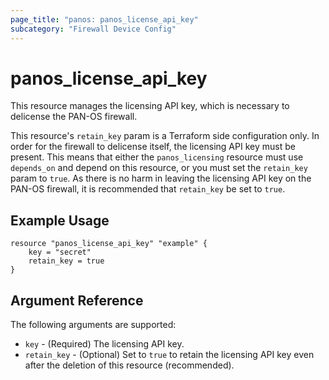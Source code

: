 ```yaml
---
page_title: "panos: panos_license_api_key"
subcategory: "Firewall Device Config"
---
```


# panos_license_api_key

This resource manages the licensing API key, which is necessary to delicense
the PAN-OS firewall.

This resource's `retain_key` param is a Terraform side configuration only.  In
order for the firewall to delicense itself, the licensing API key must be
present.  This means that either the `panos_licensing` resource must use
`depends_on` and depend on this resource, or you must set the `retain_key`
param to `true`.  As there is no harm in leaving the licensing API key on the
PAN-OS firewall, it is recommended that `retain_key` be set to `true`.

## Example Usage

```hcl
resource "panos_license_api_key" "example" {
    key = "secret"
    retain_key = true
}
```

## Argument Reference

The following arguments are supported:

* `key` - (Required) The licensing API key.
* `retain_key` - (Optional) Set to `true` to retain the licensing API key
  even after the deletion of this resource (recommended).
